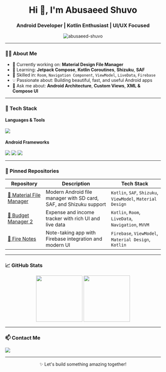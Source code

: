 <h1 align="center">Hi 👋, I'm Abusaeed Shuvo</h1>
<h3 align="center">Android Developer | Kotlin Enthusiast | UI/UX Focused</h3>

<p align="center">
  <img src="https://komarev.com/ghpvc/?username=abusaeed-shuvo&label=Profile%20views&color=0e75b6&style=flat" alt="abusaeed-shuvo" />
</p>

---

### 👨‍💻 About Me
- 🔭 Currently working on: **Material Design File Manager**
- 🌱 Learning: **Jetpack Compose**, **Kotlin Coroutines**, **Shizuku**, **SAF**
- 🧠 Skilled in: `Room`, `Navigation Component`, `ViewModel`, `LiveData`, `Firebase`
- 💡 Passionate about: Building beautiful, fast, and useful Android apps
- 💬 Ask me about: **Android Architecture**, **Custom Views**, **XML & Compose UI**

---

### 🔧 Tech Stack

#### Languages & Tools
<p align="left">
  <img src="https://skillicons.dev/icons?i=kotlin,java,androidstudio,git,gradle,firebase,figma,sqlite" />
</p>

#### Android Frameworks
<p align="left">
  <img src="https://img.shields.io/badge/Jetpack%20Compose-4285F4?style=for-the-badge&logo=android&logoColor=white" />
  <img src="https://img.shields.io/badge/Room-00695C?style=for-the-badge&logo=sqlite&logoColor=white" />
  <img src="https://img.shields.io/badge/Material%20Design-757575?style=for-the-badge&logo=material-design&logoColor=white" />
</p>

---

### 📌 Pinned Repositories

| Repository                                                                          | Description                                                        | Tech Stack                                                 |
| ----------------------------------------------------------------------------------- | ------------------------------------------------------------------ | ---------------------------------------------------------- |
| [📁 Material File Manager](https://github.com/abusaeed-shuvo/material-file-manager) | Modern Android file manager with SD card, SAF, and Shizuku support | `Kotlin`, `SAF`, `Shizuku`, `ViewModel`, `Material Design` |
| [💸 Budget Manager 2](https://github.com/abusaeed-shuvo/Budget-Manager-2)           | Expense and income tracker with rich UI and live data              | `Kotlin`, `Room`, `LiveData`, `Navigation`, `MVVM`         |
| [📝 Fire Notes](https://github.com/abusaeed-shuvo/Fire-Notes)                       | Note-taking app with Firebase integration and modern UI            | `Firebase`, `ViewModel`, `Material Design`, `Kotlin`       |

---

### 📈 GitHub Stats

<p align="center">
  <img src="https://github-readme-stats.vercel.app/api?username=abusaeed-shuvo&show_icons=true&theme=tokyonight" height="150" />
  <img src="https://github-readme-stats.vercel.app/api/top-langs/?username=abusaeed-shuvo&layout=compact&theme=tokyonight" height="150" />
</p>

---

### 📫 Contact Me

<p align="left">
  <a href="mailto:abusaeed.shuvo1439@email.com">
    <img src="https://img.shields.io/badge/Gmail-D14836?style=for-the-badge&logo=gmail&logoColor=white" />
  </a>
</p>

--- 

<p align="center">
  ✨ Let's build something amazing together!
</p>
